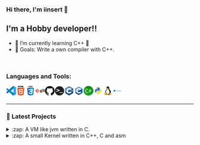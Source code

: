 ### Hi there, I'm iinsert 👋


## I'm a Hobby developer!!

- 🌱 I’m currently learning C++ 🤣
- 🥅 Goals: Write a own compiler with C++.

<br />

### Languages and Tools:

[<img align="left" alt="Visual Studio Code" width="26px" src="https://raw.githubusercontent.com/github/explore/80688e429a7d4ef2fca1e82350fe8e3517d3494d/topics/visual-studio-code/visual-studio-code.png" />][VS-CODE]
[<img align="left" alt="HTML5" width="26px" src="https://raw.githubusercontent.com/github/explore/80688e429a7d4ef2fca1e82350fe8e3517d3494d/topics/html/html.png" />][HTML5]
[<img align="left" alt="CSS3" width="26px" src="https://raw.githubusercontent.com/github/explore/80688e429a7d4ef2fca1e82350fe8e3517d3494d/topics/css/css.png" />][CSS3]
[<img align="left" alt="Git" width="26px" src="https://raw.githubusercontent.com/github/explore/80688e429a7d4ef2fca1e82350fe8e3517d3494d/topics/git/git.png" />][Git]
[<img align="left" alt="GitHub" width="26px" src="https://raw.githubusercontent.com/github/explore/78df643247d429f6cc873026c0622819ad797942/topics/github/github.png" />][GitHub]
[<img align="left" alt="Terminal" width="26px" src="https://raw.githubusercontent.com/github/explore/80688e429a7d4ef2fca1e82350fe8e3517d3494d/topics/terminal/terminal.png" />][Term]
[<img align="left" alt="C++" width="26px" src="https://raw.githubusercontent.com/github/explore/180320cffc25f4ed1bbdfd33d4db3a66eeeeb358/topics/cpp/cpp.png" />][C++]
[<img align="left" alt="C++" width="26px" src="https://raw.githubusercontent.com/github/explore/f3e22f0dca2be955676bc70d6214b95b13354ee8/topics/c/c.png" />][C]
[<img align="left" alt="C#" width="26px" src="https://raw.githubusercontent.com/github/explore/80688e429a7d4ef2fca1e82350fe8e3517d3494d/topics/csharp/csharp.png" />][C#]
[<img align="left" alt="Python" width="26px" src="https://raw.githubusercontent.com/github/explore/80688e429a7d4ef2fca1e82350fe8e3517d3494d/topics/python/python.png" />][Python]
[<img align="left" alt="Linux" width="26px" src="https://raw.githubusercontent.com/github/explore/80688e429a7d4ef2fca1e82350fe8e3517d3494d/topics/linux/linux.png" />][Linux]
[<img align="left" alt="C++" width="26px" src="https://raw.githubusercontent.com/github/explore/80688e429a7d4ef2fca1e82350fe8e3517d3494d/topics/windows/windows.png" />][Win]

<br />
<br />

---

### 📕 Latest Projects

<details>
  <summary>:zap: A VM like jvm written in C. </summary>
  
<!--START_SECTION:activity-->
[----| 🗣 Features |----]
  
- - [x] Asm language for the vm.
- - [x] Error handling
- - [x] Bytecode compiler.
- - [x] Disassembler for the bytecode.
  
[----| 📥 Download |----]
  - [:package: Klick here](https://github.com/iinsertNameHere/Slick)
<!--END_SECTION:activity-->

</details>
<details>
  <summary>:zap: A small Kernel written in C++, C and asm</summary>
  
<!--START_SECTION:activity-->
[----| 🗣 Features |----]
  
- - [x] A small Shell
- - [x] Error handling
- - [x] 86x-64x
- - [x] Paging
  
[----| 📥 Download |----]
  - [:package: Klick here](https://iinsertnamehere.github.io/ivy-os-web/)
<!--END_SECTION:activity-->

</details>

[VS-CODE]: https://github.com/topics/visual-studio-code
[HTML5]: https://github.com/topics/html
[CSS3]: https://github.com/topics/css3
[Git]: https://github.com/topics/git
[GitHub]: https://github.com/topics/github
[Term]: https://github.com/topics/terminal
[C++]: https://github.com/topics/cpp
[C]: https://github.com/topics/c
[C#]: https://github.com/topics/csharp
[Python]: https://github.com/topics/python
[Linux]: https://github.com/topics/linux
[Win]: https://github.com/topics/windows

